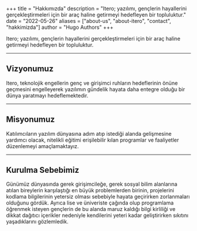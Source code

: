 +++
title = "Hakkımızda"
description = "Itero; yazılımı, gençlerin hayallerini gerçekleştirmeleri için bir araç haline getirmeyi hedefleyen bir topluluktur."
date = "2022-05-26"
aliases = ["about-us", "about-itero", "contact", "hakkimizda"]
author = "Hugo Authors"
+++

Itero; yazılımı, gençlerin hayallerini gerçekleştirmeleri için bir araç haline
getirmeyi hedefleyen bir topluluktur.

---

## Vizyonumuz
Itero, teknolojik engellerin genç ve girişimci ruhların hedeflerinin önüne
geçmesini engelleyerek yazılımın gündelik hayata daha entegre olduğu bir dünya
yaratmayı hedeflemektedir.

---

## Misyonumuz
Katılımcıların yazılım dünyasına adım atıp istediği alanda gelişmesine yardımcı olacak, nitelikli eğitimi erişilebilir kılan programlar ve faaliyetler düzenlemeyi amaçlamaktayız.

---

## Kurulma Sebebimiz
Günümüz dünyasında gerek girişimcileğe, gerek sosyal bilim alanlarına atılan
bireylerin karşılaştığı en büyük problemlerden birinin, projelerini kodlama
bilgilerinin yetersiz olması sebebiyle hayata geçirirken zorlanmaları olduğunu
gördük. Ayrıca lise ve üniveriste çağında olup programlama öğrenmek isteyen
gençlerin de bu alanda maruz kaldığı bilgi kirliliği ve dikkat dağıtıcı
içerikler nedeniyle kendilerini yeteri kadar geliştirirken sıkıtını
yaşadıklarını gözlemledik.

